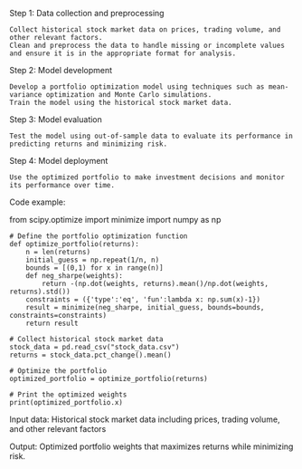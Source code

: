 Step 1: Data collection and preprocessing

    Collect historical stock market data on prices, trading volume, and other relevant factors.
    Clean and preprocess the data to handle missing or incomplete values and ensure it is in the appropriate format for analysis.

Step 2: Model development

    Develop a portfolio optimization model using techniques such as mean-variance optimization and Monte Carlo simulations.
    Train the model using the historical stock market data.

Step 3: Model evaluation

    Test the model using out-of-sample data to evaluate its performance in predicting returns and minimizing risk.

Step 4: Model deployment

    Use the optimized portfolio to make investment decisions and monitor its performance over time.

Code example:

from scipy.optimize import minimize
import numpy as np

    # Define the portfolio optimization function
    def optimize_portfolio(returns):
        n = len(returns)
        initial_guess = np.repeat(1/n, n)
        bounds = [(0,1) for x in range(n)]
        def neg_sharpe(weights):
            return -(np.dot(weights, returns).mean()/np.dot(weights, returns).std())
        constraints = ({'type':'eq', 'fun':lambda x: np.sum(x)-1})
        result = minimize(neg_sharpe, initial_guess, bounds=bounds, constraints=constraints)
        return result

    # Collect historical stock market data 
    stock_data = pd.read_csv("stock_data.csv")
    returns = stock_data.pct_change().mean()

    # Optimize the portfolio
    optimized_portfolio = optimize_portfolio(returns)

    # Print the optimized weights
    print(optimized_portfolio.x)

Input data: Historical stock market data including prices, trading volume, and other relevant factors

Output: Optimized portfolio weights that maximizes returns while minimizing risk.

